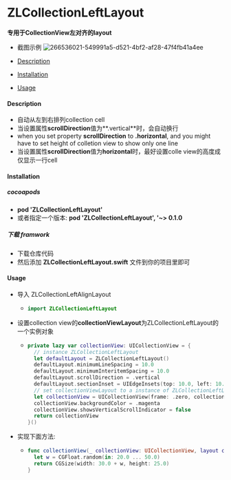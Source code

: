 # ZLCollectionLeftLayout
**专用于CollectionView左对齐的layout**

- 截图示例
![266536021-549991a5-d521-4bf2-af28-47f4fb41a4ee](https://github.com/TsinHzl/ZLCollectionLeftLayout/assets/9133239/866ea316-b65a-4c38-a063-ca8bc5cb8429)


- [Description](#Description)
- [Installation](#Installation)
- [Usage](#Usage)



#### Description

-  自动从左到右排列collection cell
-  当设置属性**scrollDirection**值为**.vertical**时，会自动换行
-  when you set property **scrollDirection** to **.horizontal**, and you might have to set height of colletion view to show only one line
-  当设置属性**scrollDirection**值为**horizontal**时，最好设置colle view的高度成仅显示一行cell



#### Installation

##### cocoapods

- **pod 'ZLCollectionLeftLayout'**
- 或者指定一个版本:  **pod 'ZLCollectionLeftLayout', '~> 0.1.0**

##### 下载 framwork

- 下载仓库代码
- 然后添加 **ZLCollectionLeftLayout.swift** 文件到你的项目里即可

#### Usage

- 导入 ZLCollectionLeftAlignLayout

  - ```swift
    import ZLCollectionLeftLayout
    ```

- 设置collection view的**collectionViewLayout**为ZLCollectionLeftLayout的一个实例对象

  - ```swift
    private lazy var collectionView: UICollectionView = {
      // instance ZLCollectionLeftLayout
      let defaultLayout = ZLCollectionLeftLayout()
      defaultLayout.minimumLineSpacing = 10.0
      defaultLayout.minimumInteritemSpacing = 10.0
      defaultLayout.scrollDirection = .vertical
      defaultLayout.sectionInset = UIEdgeInsets(top: 10.0, left: 10.0, bottom: 20.0, right: 10.0)
      // set collectionViewLayout to a instance of ZLCollectionLeftLayout
      let collectionView = UICollectionView(frame: .zero, collectionViewLayout: defaultLayout)
      collectionView.backgroundColor = .magenta
      collectionView.showsVerticalScrollIndicator = false
      return collectionView
    }()
    ```

- 实现下面方法: 

  - ```swift
    func collectionView(_ collectionView: UICollectionView, layout collectionViewLayout: UICollectionViewLayout, sizeForItemAt indexPath: IndexPath) -> CGSize { 
      let w = CGFloat.random(in: 20.0 ... 50.0)
      return CGSize(width: 30.0 + w, height: 25.0)
    }
    ```



